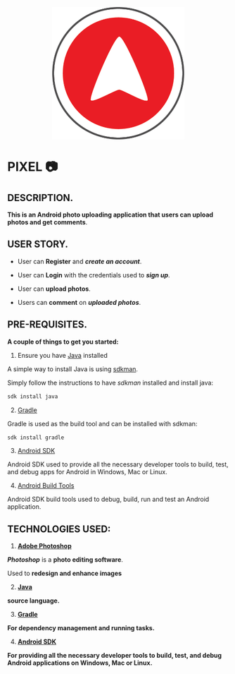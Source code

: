 <p align="center">
<img align="centre" width="300" src="Spec.md/Disp1.png" alt="Pixel logo" />
<p>

# PIXEL :camera:


## DESCRIPTION.

**This is an Android photo uploading application that users can upload photos and get comments**.

## USER STORY.

- User can **Register** and ***create an account***.

- User can **Login** with the credentials used to ***sign up***.

- User can **upload photos**. 

- Users can **comment** on ***uploaded photos***.

## PRE-REQUISITES.

**A couple of things to get you started:**

1. Ensure you have [Java](https://java.com/en/download/) installed

A simple way to install Java is using [sdkman](https://sdkman.io/).

Simply follow the instructions to have _sdkman_ installed and install java:

```bash
sdk install java
```

2. [Gradle](https://gradle.org/)

Gradle is used as the build tool and can be installed with sdkman:

```bash
sdk install gradle
```

3. [Android SDK](https://developer.android.com/studio/)

Android SDK used to provide all the necessary developer tools to build, test, and debug apps for Android in Windows, Mac or Linux.

4. [Android Build Tools](https://developer.android.com/studio/releases/build-tools)

Android SDK build tools used to debug, build, run and test an Android application.


## TECHNOLOGIES USED:

1. **[Adobe Photoshop](https://www.adobe.com/products/photoshop.html)**

***Photoshop*** is a **photo editing software**.

Used to **redesign and enhance images**

2. **[Java](https://java.com/en/download/)**

**source language.**

3. **[Gradle](https://gradle.org/)**

**For dependency management and running tasks.**

4. **[Android SDK](https://developer.android.com/studio/)**

**For providing all the necessary developer tools to build, test, and debug Android applications on Windows, Mac or Linux.**

